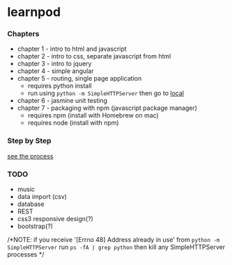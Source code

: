 # learnpod
### Chapters
+ chapter 1 - intro to html and javascript
+ chapter 2 - intro to css, separate javascript from html
+ chapter 3 - intro to jquery
+ chapter 4 - simple angular
+ chapter 5 - routing, single page application
  * requires python install
  * run using `python -m SimpleHTTPServer` then go to [local](http://127.0.0.1:8000/)
+ chapter 6 - jasmine unit testing
+ chapter 7 - packaging with npm (javascript package manager)
  * requires npm (install with Homebrew on mac)
  * requires node (install with npm)

### Step by Step
[see the process](https://github.com/ntno/learnpod/commits/master "individual commits")

### TODO
+ music
+ data import (csv)
+ database
+ REST
+ css3 responsive design(?)
+ bootstrap(?)

/*NOTE:
if you receive '[Errno 48] Address already in use' from `python -m SimpleHTTPServer`
run `ps -fA | grep python` then kill any SimpleHTTPServer processes
*/

